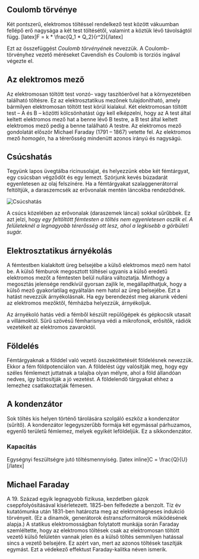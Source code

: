 ## Coulomb törvénye

Két pontszerű, elektromos töltéssel rendelkező test között vákuumban fellépő erő nagysága a két test töltésétől, valamint a köztük lévő távolságtól függ.
[latex]F = k * \frac{Q_1 * Q_2}{r^2}[/latex]

Ezt az összefüggést *Coulomb törvényének* nevezzük. A Coulomb-törvényhez vezető méréseket Cavendish és Coulomb is torziós ingával végezte el.

## Az elektromos mező

Az elektromosan töltött test vonzó- vagy taszítóerővel hat a környezetében található töltésre. Ez az elektrosztatikus mezőnek tulajdonítható, amely bármilyen elektromosan töltött test körül kialakul. Két elektromosan töltött test – A és B – közötti kölcsönhatást úgy kell elképzelni, hogy az A test által keltett elektromos mező hat a benne lévő B testre, a B test által keltett elektromos mező pedig a benne található A testre. Az elektromos mező gondolatát először Michael Faraday (1791 – 1867) vetette fel. Az elektromos mező *homogén*, ha a térerősség mindenütt azonos irányú és nagyságú.

## Csúcshatás

Tegyünk lapos üvegtálba ricinusolajat, és helyezzünk ebbe két fémtárgyat, egy csúcsban végződőt és egy lemezt. Szórjunk kevés búzadarát egyenletesen az olaj felszínére. Ha a fémtárgyakat szalaggenerátorral feltöltjük, a daraszemcsék az erővonalak mentén láncokba rendeződnek.

![Csúcshatás](http://i.imgur.com/JWxwflL.png)

A csúcs közelében az erővonalak (daraszemek láncai) sokkal sűrűbbek. Ez azt jelzi, hogy *egy feltöltött fémtesten a töltés nem egyenletesen oszlik el. A felületeknél a legnagyobb térerősség ott lesz, ahol a legkisebb a görbületi sugár.*

## Elektrosztatikus árnyékolás

A fémtestben kialakított üreg belsejébe a külső elektromos mező nem hatol be. A külső fémburok megosztott töltései ugyanis a külső eredetű elektromos mezőt a fémtesten belül nullára változtatja. Minthogy a megosztás jelensége rendkívül gyorsan zajlik le, megállapíthatjuk, hogy a külső mező gyakorlatilag egyáltalán nem hatol az üreg belsejébe. Ezt a hatást nevezzük árnyékolásnak. Ha egy berendezést meg akarunk védeni az elektromos mezőktől, fémházba helyezzük, árnyékoljuk.

Az árnyékoló hatás védi a fémből készült repülőgépek és gépkocsik utasait a villámoktól. Sűrű szövésű fémharisnya védi a mikrofonok, erősítők, rádiók vezetékeit az elektromos zavaroktól.

## Földelés

Fémtárgyaknak a földdel való vezető összeköttetését földelésnek nevezzük. Ekkor a fém földpotenciálon van. A földelést úgy valósítják meg, hogy egy széles fémlemezt juttatnak a talajba olyan mélyre, ahol a föld állandóan nedves, így biztosítják a jó vezetést. A földelendő tárgyakat ehhez a lemezhez csatlakoztatják fémesen.

## A kondenzátor

Sok töltés kis helyen történő tárolására szolgáló eszköz a kondenzátor (sűrítő). A kondenzátor legegyszerűbb formája két egymással párhuzamos, egyenlő területű fémlemez, melyek egyikét leföldeljük. Ez a síkkondenzátor.

### Kapacitás

Egységnyi feszültségre jutó töltésmennyiség. [latex inline]C = \frac{Q}{U}[/latex]

## Michael Faraday

A 19. Század egyik legnagyobb fizikusa, kezdetben gázok cseppfolyósításával kísérletezett. 1825-ben felfedezte a benzolt. Tíz év kutatómunka után 1831-ben határozta meg az elektromágneses indukció törvényeit. (Ez a dinamók, generátorok éstranszformátorok működésének alapja.) A statikus elektromosságban folytatott munkája során Faraday szemléltette, hogy az elektromos töltések csak az elektromosan töltött vezető külső felületén vannak jelen és a külső töltés semmilyen hatással sincs a vezető belsejére. Ez azért van, mert az azonos töltések taszítják egymást. Ezt a védekező effektust Faraday-kalitka néven ismerik.
